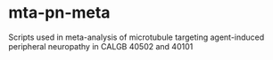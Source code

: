 # mta-pn-meta
Scripts used in meta-analysis of microtubule targeting agent-induced peripheral neuropathy in CALGB 40502 and 40101
